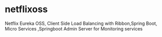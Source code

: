 # netflixoss
Netflix Eureka OSS, Client Side Load Balancing with Ribbon,Spring Boot, Micro Services ,Springboot Admin Server for Monitoring services

